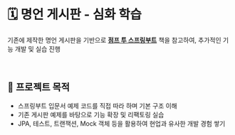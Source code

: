 # 🗓️ 명언 게시판 - 심화 학습

기존에 제작한 명언 게시판을 기반으로 **[점프 투 스프링부트](https://thebook.io/080374/)** 책을 참고하여, 추가적인 기능 개발 및 실습 진행

<br>

## 📌 프로젝트 목적
- 스프링부트 입문서 예제 코드를 직접 따라 하며 기본 구조 이해
- 기존 게시판 예제를 바탕으로 기능 확장 및 리팩토링 실습
- JPA, 테스트, 트랜잭션, Mock 객체 등을 활용하여 현업과 유사한 개발 경험 쌓기


